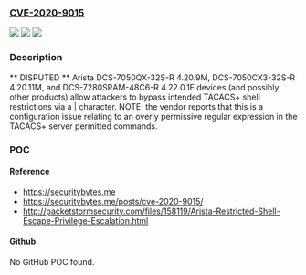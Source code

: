 ### [CVE-2020-9015](https://cve.mitre.org/cgi-bin/cvename.cgi?name=CVE-2020-9015)
![](https://img.shields.io/static/v1?label=Product&message=n%2Fa&color=blue)
![](https://img.shields.io/static/v1?label=Version&message=n%2Fa&color=blue)
![](https://img.shields.io/static/v1?label=Vulnerability&message=n%2Fa&color=brighgreen)

### Description

** DISPUTED ** Arista DCS-7050QX-32S-R 4.20.9M, DCS-7050CX3-32S-R 4.20.11M, and DCS-7280SRAM-48C6-R 4.22.0.1F devices (and possibly other products) allow attackers to bypass intended TACACS+ shell restrictions via a | character. NOTE: the vendor reports that this is a configuration issue relating to an overly permissive regular expression in the TACACS+ server permitted commands.

### POC

#### Reference
- https://securitybytes.me
- https://securitybytes.me/posts/cve-2020-9015/
- http://packetstormsecurity.com/files/158119/Arista-Restricted-Shell-Escape-Privilege-Escalation.html

#### Github
No GitHub POC found.

